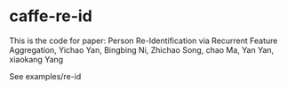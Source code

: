 # caffe-re-id

This is the code for paper: Person Re-Identification via Recurrent Feature Aggregation, Yichao Yan, Bingbing Ni, Zhichao Song, chao Ma, Yan Yan, xiaokang Yang

See examples/re-id

